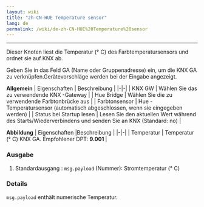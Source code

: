 ```yaml
---
layout: wiki
title: "zh-CN-HUE Temperature sensor"
lang: de
permalink: /wiki/de-zh-CN-HUE%20Temperature%20sensor
---
```

---

<p> Dieser Knoten liest die Temperatur (° C) des Farbtemperatursensors und ordnet sie auf KNX ab.</p>

Geben Sie in das Feld GA (Name oder Gruppenadresse) ein, um die KNX GA zu verknüpfen.Gerätevorschläge werden bei der Eingabe angezeigt.

**Allgemein**
| Eigenschaften | Beschreibung |
|-|-|
| KNX GW | Wählen Sie das zu verwendende KNX -Gateway |
| Hue Bridge | Wählen Sie die zu verwendende Farbtonbrücke aus |
| Farbtonsensor | Hue -Temperatursensor (automatisch abgeschlossen, wenn sie eingegeben werden) |
| Status bei Startup lesen | Lesen Sie den aktuellen Wert während des Starts/Wiederverbindens und senden Sie an KNX (Standard: no) |

**Abbildung**
| Eigenschaften |Beschreibung |
|-|-|
| Temperatur | Temperatur (° C) KNX GA. Empfohlener DPT: <b> 9.001 </b> |

### Ausgabe

1. Standardausgang
: `msg.payload` (Nummer): Stromtemperatur (° C)

### Details

`msg.payload` enthält numerische Temperatur.
